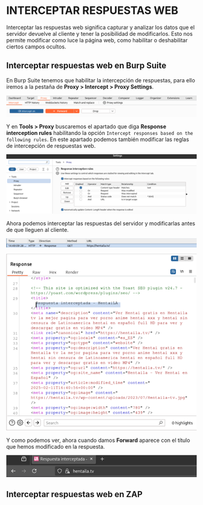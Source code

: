 # INTERCEPTAR RESPUESTAS WEB

Interceptar las respuestas web significa capturar y analizar los datos que el servidor devuelve al cliente y tener la posibilidad de modificarlos. Esto nos permite modificar como luce la página web, como habilitar o deshabilitar ciertos campos ocultos.

## Interceptar respuestas web en Burp Suite
En Burp Suite tenemos que habilitar la intercepción de respuestas, para ello iremos a la pestaña de **Proxy > Intercept > Proxy Settings**.

![burp suite proxy settings](assets/burp_suite_proxy_settings.png)

Y en **Tools > Proxy** buscaremos el apartado que diga **Response interception rules** habilitando la opción `Intercept responses based on the following rules`. En este apartado podemos también modificar las reglas de intercepción de respuestas web.

![burp_suite_response_interception](assets/burp_suite_response_interception.png)

Ahora podemos interceptar las respuestas del servidor y modificarlas antes de que lleguen al cliente.

![burp suite response hentaila](assets/burp_suite_response_hentaila.png)

![burp suite response dom](assets/burp_suite_response_dom.png)

Y como podemos ver, ahora cuando damos **Forward** aparece con el título que hemos modificado en la respuesta.

![burp suite intercepted response](assets/burp_suite_intercepted_response.png)

## Interceptar respuestas web en ZAP